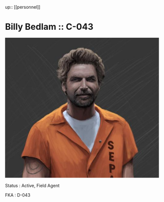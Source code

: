 ---
---
up:: [[personnel]]

# Billy Bedlam :: C-043

<div class="console-image invert">
<img src="/assets/Screenshot 2023-01-06 at 9.30.20 PM.png">
</div>

Status
: Active, Field Agent

FKA
: D-043
